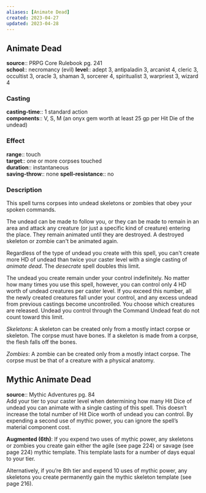 ```yaml
---
aliases: [Animate Dead]
created: 2023-04-27
updated: 2023-04-28
---
```


## Animate Dead

**source**:: PRPG Core Rulebook pg. 241  
**school**:: necromancy (evil)
**level**:: adept 3, antipaladin 3, arcanist 4, cleric 3, occultist 3, oracle 3, shaman 3, sorcerer 4, spiritualist 3, warpriest 3, wizard 4

### Casting

**casting-time**:: 1 standard action  
**components**:: V, S, M (an onyx gem worth at least 25 gp per Hit Die of the undead)

### Effect

**range**:: touch  
**target**:: one or more corpses touched  
**duration**:: instantaneous  
**saving-throw**:: none
**spell-resistance**:: no

### Description

This spell turns corpses into undead skeletons or zombies that obey your spoken commands.  
  
The undead can be made to follow you, or they can be made to remain in an area and attack any creature (or just a specific kind of creature) entering the place. They remain animated until they are destroyed. A destroyed skeleton or zombie can't be animated again.  
  
Regardless of the type of undead you create with this spell, you can't create more HD of undead than twice your caster level with a single casting of *animate dead*. The *desecrate* spell doubles this limit.  
  
The undead you create remain under your control indefinitely. No matter how many times you use this spell, however, you can control only 4 HD worth of undead creatures per caster level. If you exceed this number, all the newly created creatures fall under your control, and any excess undead from previous castings become uncontrolled. You choose which creatures are released. Undead you control through the Command Undead feat do not count toward this limit.  
  
*Skeletons*: A skeleton can be created only from a mostly intact corpse or skeleton. The corpse must have bones. If a skeleton is made from a corpse, the flesh falls off the bones.  
  
*Zombies*: A zombie can be created only from a mostly intact corpse. The corpse must be that of a creature with a physical anatomy.

## Mythic Animate Dead

**source**:: Mythic Adventures pg. 84  
Add your tier to your caster level when determining how many Hit Dice of undead you can animate with a single casting of this spell. This doesn’t increase the total number of Hit Dice worth of undead you can control. By expending a second use of mythic power, you can ignore the spell’s material component cost.  
  
**Augmented (6th)**: If you expend two uses of mythic power, any skeletons or zombies you create gain either the agile (see page 224) or savage (see page 224) mythic template. This template lasts for a number of days equal to your tier.  
  
Alternatively, if you’re 8th tier and expend 10 uses of mythic power, any skeletons you create permanently gain the mythic skeleton template (see page 216).
